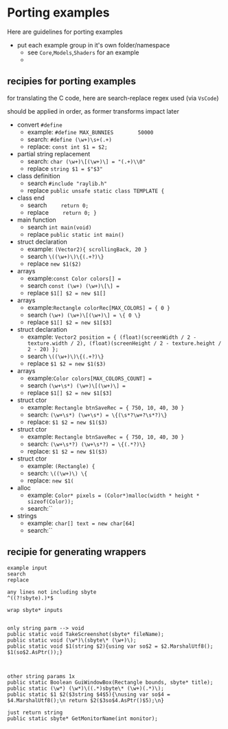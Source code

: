 


# Porting examples
Here are guidelines for porting examples

- put each example group in it's own folder/namespace
  - see `Core`,`Models`,`Shaders` for an example
  - 


## recipies for porting examples

for translating the C code, here are search-replace regex used (via `VsCode`)

should be applied in order, as former transforms impact later

- convert `#define`
  - example: `#define MAX_BUNNIES        50000`
  - search: `#define (\w+)\s+(.+)`
  - replace: `const int $1 = $2;`
- partial string replacement
  - search: `char (\w+)\[(\w+)\] = "(.+)\\0"`
  - replace `string $1 = $"$3"`
- class definition
  - search `#include "raylib.h"`
  - replace `public unsafe static class TEMPLATE {`
- class end
  - search `    return 0;`
  - replace `    return 0; }`
- main function
  - search `int main(void)`
  - replace `public static int main()`
- struct declaration
  - example: `(Vector2){ scrollingBack, 20 }`
  - search `\((\w+)\)\{(.+?)\}`
  - replace `new $1($2)`
- arrays
  - example:`const Color colors[] =`
  - search `const (\w+) (\w+)\[\] =`
  - replace `$1[] $2 = new $1[]`
- arrays
  - example:`Rectangle colorRec[MAX_COLORS] = { 0 }`
  - search `(\w+) (\w+)\[(\w+)\] = \{ 0 \}`
  - replace `$1[] $2 = new $1[$3]`
- struct declaration
  - example: `Vector2 position = { (float)(screenWidth / 2 - texture.width / 2), (float)(screenHeight / 2 - texture.height / 2 - 20) };`
  - search `\((\w+)\)\{(.+?)\}`
  - replace `$1 $2 = new $1($3)`
- arrays
  - example:`Color colors[MAX_COLORS_COUNT] =`
  - search `(\w+\s*) (\w+)\[(\w+)\] =`
  - replace `$1[] $2 = new $1[$3]`
- struct ctor
  - example: `Rectangle btnSaveRec = { 750, 10, 40, 30 }`
  - search: `(\w+\s*) (\w+\s*) = \{(\s*?\w+?\s*?)\}`
  - replace: `$1 $2 = new $1($3)`
- struct ctor
  - example: `Rectangle btnSaveRec = { 750, 10, 40, 30 }`
  - search: `(\w+\s*?) (\w+\s*?) = \{(.*?)\}`
  - replace: `$1 $2 = new $1($3)`
- struct ctor
  - example: `(Rectangle) {`
  - search: `\((\w+)\) \{`
  - replace: `new $1(`
- alloc
  - example: `Color* pixels = (Color*)malloc(width * height * sizeof(Color));`
  - search:``
- strings
  - example: `char[] text = new char[64]`
  - search:``


## recipie for generating wrappers

```
example input
search
replace

any lines not including sbyte
^((?!sbyte).)*$

wrap sbyte* inputs


only string parm --> void
public static void TakeScreenshot(sbyte* fileName);
public static void (\w*)\(sbyte\* (\w+)\);
public static void $1(string $2){using var so$2 = $2.MarshalUtf8(); $1(so$2.AsPtr());}



other string params 1x
public static Boolean GuiWindowBox(Rectangle bounds, sbyte* title);
public static (\w*) (\w*)\((.*)sbyte\* (\w+)(.*)\);
public static $1 $2($3string $4$5){\nusing var so$4 = $4.MarshalUtf8();\n return $2($3so$4.AsPtr()$5);\n}

just return string
public static sbyte* GetMonitorName(int monitor);




```
